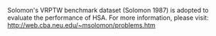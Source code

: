 Solomon's VRPTW benchmark dataset (Solomon 1987)
is adopted to evaluate the performance of HSA.
For more information, please visit:
http://web.cba.neu.edu/~msolomon/problems.htm

